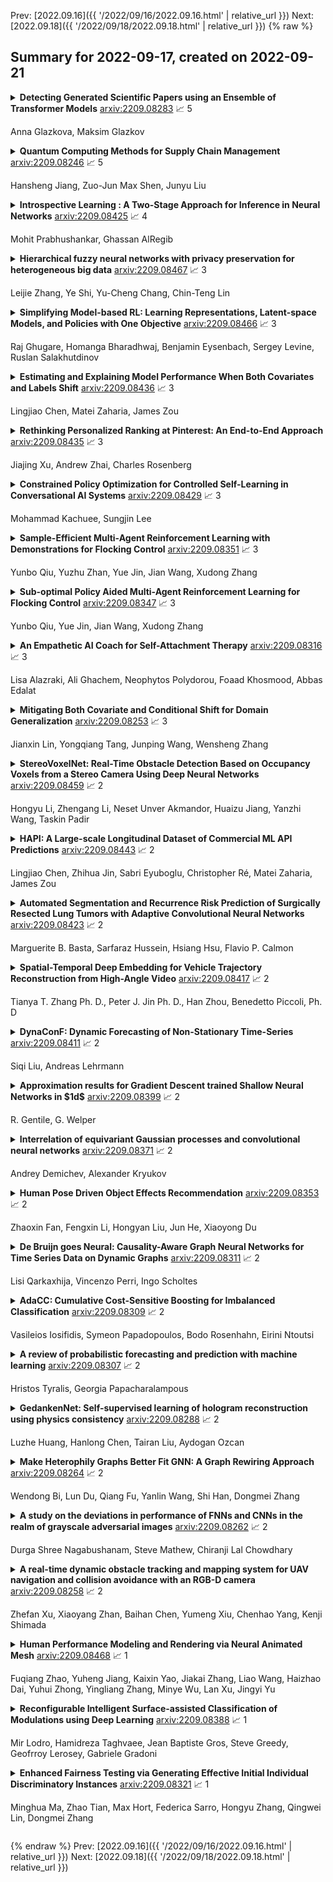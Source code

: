Prev: [2022.09.16]({{ '/2022/09/16/2022.09.16.html' | relative_url }})  Next: [2022.09.18]({{ '/2022/09/18/2022.09.18.html' | relative_url }})
{% raw %}
## Summary for 2022-09-17, created on 2022-09-21


<details><summary><b>Detecting Generated Scientific Papers using an Ensemble of Transformer Models</b>
<a href="https://arxiv.org/abs/2209.08283">arxiv:2209.08283</a>
&#x1F4C8; 5 <br>
<p>Anna Glazkova, Maksim Glazkov</p></summary>
<p>

**Abstract:** The paper describes neural models developed for the DAGPap22 shared task hosted at the Third Workshop on Scholarly Document Processing. This shared task targets the automatic detection of generated scientific papers. Our work focuses on comparing different transformer-based models as well as using additional datasets and techniques to deal with imbalanced classes. As a final submission, we utilized an ensemble of SciBERT, RoBERTa, and DeBERTa fine-tuned using random oversampling technique. Our model achieved 99.24% in terms of F1-score. The official evaluation results have put our system at the third place.

</p>
</details>

<details><summary><b>Quantum Computing Methods for Supply Chain Management</b>
<a href="https://arxiv.org/abs/2209.08246">arxiv:2209.08246</a>
&#x1F4C8; 5 <br>
<p>Hansheng Jiang, Zuo-Jun Max Shen, Junyu Liu</p></summary>
<p>

**Abstract:** Quantum computing is expected to have transformative influences on many domains, but its practical deployments on industry problems are underexplored. We focus on applying quantum computing to operations management problems in industry, and in particular, supply chain management. Many problems in supply chain management involve large state and action spaces and pose computational challenges on classic computers. We develop a quantized policy iteration algorithm to solve an inventory control problem and demonstrative its effectiveness. We also discuss in-depth the hardware requirements and potential challenges on implementing this quantum algorithm in the near term. Our simulations and experiments are powered by the IBM Qiskit and the qBraid system.

</p>
</details>

<details><summary><b>Introspective Learning : A Two-Stage Approach for Inference in Neural Networks</b>
<a href="https://arxiv.org/abs/2209.08425">arxiv:2209.08425</a>
&#x1F4C8; 4 <br>
<p>Mohit Prabhushankar, Ghassan AlRegib</p></summary>
<p>

**Abstract:** In this paper, we advocate for two stages in a neural network's decision making process. The first is the existing feed-forward inference framework where patterns in given data are sensed and associated with previously learned patterns. The second stage is a slower reflection stage where we ask the network to reflect on its feed-forward decision by considering and evaluating all available choices. Together, we term the two stages as introspective learning. We use gradients of trained neural networks as a measurement of this reflection. A simple three-layered Multi Layer Perceptron is used as the second stage that predicts based on all extracted gradient features. We perceptually visualize the post-hoc explanations from both stages to provide a visual grounding to introspection. For the application of recognition, we show that an introspective network is 4% more robust and 42% less prone to calibration errors when generalizing to noisy data. We also illustrate the value of introspective networks in downstream tasks that require generalizability and calibration including active learning, out-of-distribution detection, and uncertainty estimation. Finally, we ground the proposed machine introspection to human introspection for the application of image quality assessment.

</p>
</details>

<details><summary><b>Hierarchical fuzzy neural networks with privacy preservation for heterogeneous big data</b>
<a href="https://arxiv.org/abs/2209.08467">arxiv:2209.08467</a>
&#x1F4C8; 3 <br>
<p>Leijie Zhang, Ye Shi, Yu-Cheng Chang, Chin-Teng Lin</p></summary>
<p>

**Abstract:** Heterogeneous big data poses many challenges in machine learning. Its enormous scale, high dimensionality, and inherent uncertainty make almost every aspect of machine learning difficult, from providing enough processing power to maintaining model accuracy to protecting privacy. However, perhaps the most imposing problem is that big data is often interspersed with sensitive personal data. Hence, we propose a privacy-preserving hierarchical fuzzy neural network (PP-HFNN) to address these technical challenges while also alleviating privacy concerns. The network is trained with a two-stage optimization algorithm, and the parameters at low levels of the hierarchy are learned with a scheme based on the well-known alternating direction method of multipliers, which does not reveal local data to other agents. Coordination at high levels of the hierarchy is handled by the alternating optimization method, which converges very quickly. The entire training procedure is scalable, fast and does not suffer from gradient vanishing problems like the methods based on back-propagation. Comprehensive simulations conducted on both regression and classification tasks demonstrate the effectiveness of the proposed model.

</p>
</details>

<details><summary><b>Simplifying Model-based RL: Learning Representations, Latent-space Models, and Policies with One Objective</b>
<a href="https://arxiv.org/abs/2209.08466">arxiv:2209.08466</a>
&#x1F4C8; 3 <br>
<p>Raj Ghugare, Homanga Bharadhwaj, Benjamin Eysenbach, Sergey Levine, Ruslan Salakhutdinov</p></summary>
<p>

**Abstract:** While reinforcement learning (RL) methods that learn an internal model of the environment have the potential to be more sample efficient than their model-free counterparts, learning to model raw observations from high dimensional sensors can be challenging. Prior work has addressed this challenge by learning low-dimensional representation of observations through auxiliary objectives, such as reconstruction or value prediction. However, the alignment between these auxiliary objectives and the RL objective is often unclear. In this work, we propose a single objective which jointly optimizes a latent-space model and policy to achieve high returns while remaining self-consistent. This objective is a lower bound on expected returns. Unlike prior bounds for model-based RL on policy exploration or model guarantees, our bound is directly on the overall RL objective. We demonstrate that the resulting algorithm matches or improves the sample-efficiency of the best prior model-based and model-free RL methods. While such sample efficient methods typically are computationally demanding, our method attains the performance of SAC in about 50\% less wall-clock time.

</p>
</details>

<details><summary><b>Estimating and Explaining Model Performance When Both Covariates and Labels Shift</b>
<a href="https://arxiv.org/abs/2209.08436">arxiv:2209.08436</a>
&#x1F4C8; 3 <br>
<p>Lingjiao Chen, Matei Zaharia, James Zou</p></summary>
<p>

**Abstract:** Deployed machine learning (ML) models often encounter new user data that differs from their training data. Therefore, estimating how well a given model might perform on the new data is an important step toward reliable ML applications. This is very challenging, however, as the data distribution can change in flexible ways, and we may not have any labels on the new data, which is often the case in monitoring settings. In this paper, we propose a new distribution shift model, Sparse Joint Shift (SJS), which considers the joint shift of both labels and a few features. This unifies and generalizes several existing shift models including label shift and sparse covariate shift, where only marginal feature or label distribution shifts are considered. We describe mathematical conditions under which SJS is identifiable. We further propose SEES, an algorithmic framework to characterize the distribution shift under SJS and to estimate a model's performance on new data without any labels. We conduct extensive experiments on several real-world datasets with various ML models. Across different datasets and distribution shifts, SEES achieves significant (up to an order of magnitude) shift estimation error improvements over existing approaches.

</p>
</details>

<details><summary><b>Rethinking Personalized Ranking at Pinterest: An End-to-End Approach</b>
<a href="https://arxiv.org/abs/2209.08435">arxiv:2209.08435</a>
&#x1F4C8; 3 <br>
<p>Jiajing Xu, Andrew Zhai, Charles Rosenberg</p></summary>
<p>

**Abstract:** In this work, we present our journey to revolutionize the personalized recommendation engine through end-to-end learning from raw user actions. We encode user's long-term interest in Pinner- Former, a user embedding optimized for long-term future actions via a new dense all-action loss, and capture user's short-term intention by directly learning from the real-time action sequences. We conducted both offline and online experiments to validate the performance of the new model architecture, and also address the challenge of serving such a complex model using mixed CPU/GPU setup in production. The proposed system has been deployed in production at Pinterest and has delivered significant online gains across organic and Ads applications.

</p>
</details>

<details><summary><b>Constrained Policy Optimization for Controlled Self-Learning in Conversational AI Systems</b>
<a href="https://arxiv.org/abs/2209.08429">arxiv:2209.08429</a>
&#x1F4C8; 3 <br>
<p>Mohammad Kachuee, Sungjin Lee</p></summary>
<p>

**Abstract:** Recently, self-learning methods based on user satisfaction metrics and contextual bandits have shown promising results to enable consistent improvements in conversational AI systems. However, directly targeting such metrics by off-policy bandit learning objectives often increases the risk of making abrupt policy changes that break the current user experience. In this study, we introduce a scalable framework for supporting fine-grained exploration targets for individual domains via user-defined constraints. For example, we may want to ensure fewer policy deviations in business-critical domains such as shopping, while allocating more exploration budget to domains such as music. Furthermore, we present a novel meta-gradient learning approach that is scalable and practical to address this problem. The proposed method adjusts constraint violation penalty terms adaptively through a meta objective that encourages balanced constraint satisfaction across domains. We conduct extensive experiments using data from a real-world conversational AI on a set of realistic constraint benchmarks. Based on the experimental results, we demonstrate that the proposed approach is capable of achieving the best balance between the policy value and constraint satisfaction rate.

</p>
</details>

<details><summary><b>Sample-Efficient Multi-Agent Reinforcement Learning with Demonstrations for Flocking Control</b>
<a href="https://arxiv.org/abs/2209.08351">arxiv:2209.08351</a>
&#x1F4C8; 3 <br>
<p>Yunbo Qiu, Yuzhu Zhan, Yue Jin, Jian Wang, Xudong Zhang</p></summary>
<p>

**Abstract:** Flocking control is a significant problem in multi-agent systems such as multi-agent unmanned aerial vehicles and multi-agent autonomous underwater vehicles, which enhances the cooperativity and safety of agents. In contrast to traditional methods, multi-agent reinforcement learning (MARL) solves the problem of flocking control more flexibly. However, methods based on MARL suffer from sample inefficiency, since they require a huge number of experiences to be collected from interactions between agents and the environment. We propose a novel method Pretraining with Demonstrations for MARL (PwD-MARL), which can utilize non-expert demonstrations collected in advance with traditional methods to pretrain agents. During the process of pretraining, agents learn policies from demonstrations by MARL and behavior cloning simultaneously, and are prevented from overfitting demonstrations. By pretraining with non-expert demonstrations, PwD-MARL improves sample efficiency in the process of online MARL with a warm start. Experiments show that PwD-MARL improves sample efficiency and policy performance in the problem of flocking control, even with bad or few demonstrations.

</p>
</details>

<details><summary><b>Sub-optimal Policy Aided Multi-Agent Reinforcement Learning for Flocking Control</b>
<a href="https://arxiv.org/abs/2209.08347">arxiv:2209.08347</a>
&#x1F4C8; 3 <br>
<p>Yunbo Qiu, Yue Jin, Jian Wang, Xudong Zhang</p></summary>
<p>

**Abstract:** Flocking control is a challenging problem, where multiple agents, such as drones or vehicles, need to reach a target position while maintaining the flock and avoiding collisions with obstacles and collisions among agents in the environment. Multi-agent reinforcement learning has achieved promising performance in flocking control. However, methods based on traditional reinforcement learning require a considerable number of interactions between agents and the environment. This paper proposes a sub-optimal policy aided multi-agent reinforcement learning algorithm (SPA-MARL) to boost sample efficiency. SPA-MARL directly leverages a prior policy that can be manually designed or solved with a non-learning method to aid agents in learning, where the performance of the policy can be sub-optimal. SPA-MARL recognizes the difference in performance between the sub-optimal policy and itself, and then imitates the sub-optimal policy if the sub-optimal policy is better. We leverage SPA-MARL to solve the flocking control problem. A traditional control method based on artificial potential fields is used to generate a sub-optimal policy. Experiments demonstrate that SPA-MARL can speed up the training process and outperform both the MARL baseline and the used sub-optimal policy.

</p>
</details>

<details><summary><b>An Empathetic AI Coach for Self-Attachment Therapy</b>
<a href="https://arxiv.org/abs/2209.08316">arxiv:2209.08316</a>
&#x1F4C8; 3 <br>
<p>Lisa Alazraki, Ali Ghachem, Neophytos Polydorou, Foaad Khosmood, Abbas Edalat</p></summary>
<p>

**Abstract:** In this work, we present a new dataset and a computational strategy for a digital coach that aims to guide users in practicing the protocols of self-attachment therapy. Our framework augments a rule-based conversational agent with a deep-learning classifier for identifying the underlying emotion in a user's text response, as well as a deep-learning assisted retrieval method for producing novel, fluent and empathetic utterances. We also craft a set of human-like personas that users can choose to interact with. Our goal is to achieve a high level of engagement during virtual therapy sessions. We evaluate the effectiveness of our framework in a non-clinical trial with N=16 participants, all of whom have had at least four interactions with the agent over the course of five days. We find that our platform is consistently rated higher for empathy, user engagement and usefulness than the simple rule-based framework. Finally, we provide guidelines to further improve the design and performance of the application, in accordance with the feedback received.

</p>
</details>

<details><summary><b>Mitigating Both Covariate and Conditional Shift for Domain Generalization</b>
<a href="https://arxiv.org/abs/2209.08253">arxiv:2209.08253</a>
&#x1F4C8; 3 <br>
<p>Jianxin Lin, Yongqiang Tang, Junping Wang, Wensheng Zhang</p></summary>
<p>

**Abstract:** Domain generalization (DG) aims to learn a model on several source domains, hoping that the model can generalize well to unseen target domains. The distribution shift between domains contains the covariate shift and conditional shift, both of which the model must be able to handle for better generalizability. In this paper, a novel DG method is proposed to deal with the distribution shift via Visual Alignment and Uncertainty-guided belief Ensemble (VAUE). Specifically, for the covariate shift, a visual alignment module is designed to align the distribution of image style to a common empirical Gaussian distribution so that the covariate shift can be eliminated in the visual space. For the conditional shift, we adopt an uncertainty-guided belief ensemble strategy based on the subjective logic and Dempster-Shafer theory. The conditional distribution given a test sample is estimated by the dynamic combination of that of source domains. Comprehensive experiments are conducted to demonstrate the superior performance of the proposed method on four widely used datasets, i.e., Office-Home, VLCS, TerraIncognita, and PACS.

</p>
</details>

<details><summary><b>StereoVoxelNet: Real-Time Obstacle Detection Based on Occupancy Voxels from a Stereo Camera Using Deep Neural Networks</b>
<a href="https://arxiv.org/abs/2209.08459">arxiv:2209.08459</a>
&#x1F4C8; 2 <br>
<p>Hongyu Li, Zhengang Li, Neset Unver Akmandor, Huaizu Jiang, Yanzhi Wang, Taskin Padir</p></summary>
<p>

**Abstract:** Obstacle detection is a safety-critical problem in robot navigation, where stereo matching is a popular vision-based approach. While deep neural networks have shown impressive results in computer vision, most of the previous obstacle detection works only leverage traditional stereo matching techniques to meet the computational constraints for real-time feedback. This paper proposes a computationally efficient method that leverages a deep neural network to detect occupancy from stereo images directly. Instead of learning the point cloud correspondence from the stereo data, our approach extracts the compact obstacle distribution based on volumetric representations. In addition, we prune the computation of safety irrelevant spaces in a coarse-to-fine manner based on octrees generated by the decoder. As a result, we achieve real-time performance on the onboard computer (NVIDIA Jetson TX2). Our approach detects obstacles accurately in the range of 32 meters and achieves better IoU (Intersection over Union) and CD (Chamfer Distance) scores with only 2% of the computation cost of the state-of-the-art stereo model. Furthermore, we validate our method's robustness and real-world feasibility through autonomous navigation experiments with a real robot. Hence, our work contributes toward closing the gap between the stereo-based system in robot perception and state-of-the-art stereo models in computer vision. To counter the scarcity of high-quality real-world indoor stereo datasets, we collect a 1.36 hours stereo dataset with a Jackal robot which is used to fine-tune our model. The dataset, the code, and more visualizations are available at https://lhy.xyz/stereovoxelnet/

</p>
</details>

<details><summary><b>HAPI: A Large-scale Longitudinal Dataset of Commercial ML API Predictions</b>
<a href="https://arxiv.org/abs/2209.08443">arxiv:2209.08443</a>
&#x1F4C8; 2 <br>
<p>Lingjiao Chen, Zhihua Jin, Sabri Eyuboglu, Christopher Ré, Matei Zaharia, James Zou</p></summary>
<p>

**Abstract:** Commercial ML APIs offered by providers such as Google, Amazon and Microsoft have dramatically simplified ML adoption in many applications. Numerous companies and academics pay to use ML APIs for tasks such as object detection, OCR and sentiment analysis. Different ML APIs tackling the same task can have very heterogeneous performance. Moreover, the ML models underlying the APIs also evolve over time. As ML APIs rapidly become a valuable marketplace and a widespread way to consume machine learning, it is critical to systematically study and compare different APIs with each other and to characterize how APIs change over time. However, this topic is currently underexplored due to the lack of data. In this paper, we present HAPI (History of APIs), a longitudinal dataset of 1,761,417 instances of commercial ML API applications (involving APIs from Amazon, Google, IBM, Microsoft and other providers) across diverse tasks including image tagging, speech recognition and text mining from 2020 to 2022. Each instance consists of a query input for an API (e.g., an image or text) along with the API's output prediction/annotation and confidence scores. HAPI is the first large-scale dataset of ML API usages and is a unique resource for studying ML-as-a-service (MLaaS). As examples of the types of analyses that HAPI enables, we show that ML APIs' performance change substantially over time--several APIs' accuracies dropped on specific benchmark datasets. Even when the API's aggregate performance stays steady, its error modes can shift across different subtypes of data between 2020 and 2022. Such changes can substantially impact the entire analytics pipelines that use some ML API as a component. We further use HAPI to study commercial APIs' performance disparities across demographic subgroups over time. HAPI can stimulate more research in the growing field of MLaaS.

</p>
</details>

<details><summary><b>Automated Segmentation and Recurrence Risk Prediction of Surgically Resected Lung Tumors with Adaptive Convolutional Neural Networks</b>
<a href="https://arxiv.org/abs/2209.08423">arxiv:2209.08423</a>
&#x1F4C8; 2 <br>
<p>Marguerite B. Basta, Sarfaraz Hussein, Hsiang Hsu, Flavio P. Calmon</p></summary>
<p>

**Abstract:** Lung cancer is the leading cause of cancer related mortality by a significant margin. While new technologies, such as image segmentation, have been paramount to improved detection and earlier diagnoses, there are still significant challenges in treating the disease. In particular, despite an increased number of curative resections, many postoperative patients still develop recurrent lesions. Consequently, there is a significant need for prognostic tools that can more accurately predict a patient's risk for recurrence.
  In this paper, we explore the use of convolutional neural networks (CNNs) for the segmentation and recurrence risk prediction of lung tumors that are present in preoperative computed tomography (CT) images. First, expanding upon recent progress in medical image segmentation, a residual U-Net is used to localize and characterize each nodule. Then, the identified tumors are passed to a second CNN for recurrence risk prediction. The system's final results are produced with a random forest classifier that synthesizes the predictions of the second network with clinical attributes. The segmentation stage uses the LIDC-IDRI dataset and achieves a dice score of 70.3%. The recurrence risk stage uses the NLST dataset from the National Cancer institute and achieves an AUC of 73.0%. Our proposed framework demonstrates that first, automated nodule segmentation methods can generalize to enable pipelines for a wide range of multitask systems and second, that deep learning and image processing have the potential to improve current prognostic tools. To the best of our knowledge, it is the first fully automated segmentation and recurrence risk prediction system.

</p>
</details>

<details><summary><b>Spatial-Temporal Deep Embedding for Vehicle Trajectory Reconstruction from High-Angle Video</b>
<a href="https://arxiv.org/abs/2209.08417">arxiv:2209.08417</a>
&#x1F4C8; 2 <br>
<p>Tianya T. Zhang Ph. D., Peter J. Jin Ph. D., Han Zhou, Benedetto Piccoli, Ph. D</p></summary>
<p>

**Abstract:** Spatial-temporal Map (STMap)-based methods have shown great potential to process high-angle videos for vehicle trajectory reconstruction, which can meet the needs of various data-driven modeling and imitation learning applications. In this paper, we developed Spatial-Temporal Deep Embedding (STDE) model that imposes parity constraints at both pixel and instance levels to generate instance-aware embeddings for vehicle stripe segmentation on STMap. At pixel level, each pixel was encoded with its 8-neighbor pixels at different ranges, and this encoding is subsequently used to guide a neural network to learn the embedding mechanism. At the instance level, a discriminative loss function is designed to pull pixels belonging to the same instance closer and separate the mean value of different instances far apart in the embedding space. The output of the spatial-temporal affinity is then optimized by the mutex-watershed algorithm to obtain final clustering results. Based on segmentation metrics, our model outperformed five other baselines that have been used for STMap processing and shows robustness under the influence of shadows, static noises, and overlapping. The designed model is applied to process all public NGSIM US-101 videos to generate complete vehicle trajectories, indicating a good scalability and adaptability. Last but not least, the strengths of the scanline method with STDE and future directions were discussed. Code, STMap dataset and video trajectory are made publicly available in the online repository. GitHub Link: shorturl.at/jklT0.

</p>
</details>

<details><summary><b>DynaConF: Dynamic Forecasting of Non-Stationary Time-Series</b>
<a href="https://arxiv.org/abs/2209.08411">arxiv:2209.08411</a>
&#x1F4C8; 2 <br>
<p>Siqi Liu, Andreas Lehrmann</p></summary>
<p>

**Abstract:** Deep learning models have shown impressive results in a variety of time series forecasting tasks, where modeling the conditional distribution of the future given the past is the essence. However, when this conditional distribution is non-stationary, it poses challenges for these models to learn consistently and to predict accurately. In this work, we propose a new method to model non-stationary conditional distributions over time by clearly decoupling stationary conditional distribution modeling from non-stationary dynamics modeling. Our method is based on a Bayesian dynamic model that can adapt to conditional distribution changes and a deep conditional distribution model that can handle large multivariate time series using a factorized output space. Our experimental results on synthetic and popular public datasets show that our model can adapt to non-stationary time series better than state-of-the-art deep learning solutions.

</p>
</details>

<details><summary><b>Approximation results for Gradient Descent trained Shallow Neural Networks in $1d$</b>
<a href="https://arxiv.org/abs/2209.08399">arxiv:2209.08399</a>
&#x1F4C8; 2 <br>
<p>R. Gentile, G. Welper</p></summary>
<p>

**Abstract:** Two aspects of neural networks that have been extensively studied in the recent literature are their function approximation properties and their training by gradient descent methods. The approximation problem seeks accurate approximations with a minimal number of weights. In most of the current literature these weights are fully or partially hand-crafted, showing the capabilities of neural networks but not necessarily their practical performance. In contrast, optimization theory for neural networks heavily relies on an abundance of weights in over-parametrized regimes.
  This paper balances these two demands and provides an approximation result for shallow networks in $1d$ with non-convex weight optimization by gradient descent. We consider finite width networks and infinite sample limits, which is the typical setup in approximation theory. Technically, this problem is not over-parametrized, however, some form of redundancy reappears as a loss in approximation rate compared to best possible rates.

</p>
</details>

<details><summary><b>Interrelation of equivariant Gaussian processes and convolutional neural networks</b>
<a href="https://arxiv.org/abs/2209.08371">arxiv:2209.08371</a>
&#x1F4C8; 2 <br>
<p>Andrey Demichev, Alexander Kryukov</p></summary>
<p>

**Abstract:** Currently there exists rather promising new trend in machine leaning (ML) based on the relationship between neural networks (NN) and Gaussian processes (GP), including many related subtopics, e.g., signal propagation in NNs, theoretical derivation of learning curve for NNs, QFT methods in ML, etc. An important feature of convolutional neural networks (CNN) is their equivariance (consistency) with respect to the symmetry transformations of the input data. In this work we establish a relationship between the many-channel limit for CNNs equivariant with respect to two-dimensional Euclidean group with vector-valued neuron activations and the corresponding independently introduced equivariant Gaussian processes (GP).

</p>
</details>

<details><summary><b>Human Pose Driven Object Effects Recommendation</b>
<a href="https://arxiv.org/abs/2209.08353">arxiv:2209.08353</a>
&#x1F4C8; 2 <br>
<p>Zhaoxin Fan, Fengxin Li, Hongyan Liu, Jun He, Xiaoyong Du</p></summary>
<p>

**Abstract:** In this paper, we research the new topic of object effects recommendation in micro-video platforms, which is a challenging but important task for many practical applications such as advertisement insertion. To avoid the problem of introducing background bias caused by directly learning video content from image frames, we propose to utilize the meaningful body language hidden in 3D human pose for recommendation. To this end, in this work, a novel human pose driven object effects recommendation network termed PoseRec is introduced. PoseRec leverages the advantages of 3D human pose detection and learns information from multi-frame 3D human pose for video-item registration, resulting in high quality object effects recommendation performance. Moreover, to solve the inherent ambiguity and sparsity issues that exist in object effects recommendation, we further propose a novel item-aware implicit prototype learning module and a novel pose-aware transductive hard-negative mining module to better learn pose-item relationships. What's more, to benchmark methods for the new research topic, we build a new dataset for object effects recommendation named Pose-OBE. Extensive experiments on Pose-OBE demonstrate that our method can achieve superior performance than strong baselines.

</p>
</details>

<details><summary><b>De Bruijn goes Neural: Causality-Aware Graph Neural Networks for Time Series Data on Dynamic Graphs</b>
<a href="https://arxiv.org/abs/2209.08311">arxiv:2209.08311</a>
&#x1F4C8; 2 <br>
<p>Lisi Qarkaxhija, Vincenzo Perri, Ingo Scholtes</p></summary>
<p>

**Abstract:** We introduce De Bruijn Graph Neural Networks (DBGNNs), a novel time-aware graph neural network architecture for time-resolved data on dynamic graphs. Our approach accounts for temporal-topological patterns that unfold in the causal topology of dynamic graphs, which is determined by causal walks, i.e. temporally ordered sequences of links by which nodes can influence each other over time. Our architecture builds on multiple layers of higher-order De Bruijn graphs, an iterative line graph construction where nodes in a De Bruijn graph of order k represent walks of length k-1, while edges represent walks of length k. We develop a graph neural network architecture that utilizes De Bruijn graphs to implement a message passing scheme that follows a non-Markovian dynamics, which enables us to learn patterns in the causal topology of a dynamic graph. Addressing the issue that De Bruijn graphs with different orders k can be used to model the same data set, we further apply statistical model selection to determine the optimal graph topology to be used for message passing. An evaluation in synthetic and empirical data sets suggests that DBGNNs can leverage temporal patterns in dynamic graphs, which substantially improves the performance in a supervised node classification task.

</p>
</details>

<details><summary><b>AdaCC: Cumulative Cost-Sensitive Boosting for Imbalanced Classification</b>
<a href="https://arxiv.org/abs/2209.08309">arxiv:2209.08309</a>
&#x1F4C8; 2 <br>
<p>Vasileios Iosifidis, Symeon Papadopoulos, Bodo Rosenhahn, Eirini Ntoutsi</p></summary>
<p>

**Abstract:** Class imbalance poses a major challenge for machine learning as most supervised learning models might exhibit bias towards the majority class and under-perform in the minority class. Cost-sensitive learning tackles this problem by treating the classes differently, formulated typically via a user-defined fixed misclassification cost matrix provided as input to the learner. Such parameter tuning is a challenging task that requires domain knowledge and moreover, wrong adjustments might lead to overall predictive performance deterioration. In this work, we propose a novel cost-sensitive boosting approach for imbalanced data that dynamically adjusts the misclassification costs over the boosting rounds in response to model's performance instead of using a fixed misclassification cost matrix. Our method, called AdaCC, is parameter-free as it relies on the cumulative behavior of the boosting model in order to adjust the misclassification costs for the next boosting round and comes with theoretical guarantees regarding the training error. Experiments on 27 real-world datasets from different domains with high class imbalance demonstrate the superiority of our method over 12 state-of-the-art cost-sensitive boosting approaches exhibiting consistent improvements in different measures, for instance, in the range of [0.3%-28.56%] for AUC, [3.4%-21.4%] for balanced accuracy, [4.8%-45%] for gmean and [7.4%-85.5%] for recall.

</p>
</details>

<details><summary><b>A review of probabilistic forecasting and prediction with machine learning</b>
<a href="https://arxiv.org/abs/2209.08307">arxiv:2209.08307</a>
&#x1F4C8; 2 <br>
<p>Hristos Tyralis, Georgia Papacharalampous</p></summary>
<p>

**Abstract:** Predictions and forecasts of machine learning models should take the form of probability distributions, aiming to increase the quantity of information communicated to end users. Although applications of probabilistic prediction and forecasting with machine learning models in academia and industry are becoming more frequent, related concepts and methods have not been formalized and structured under a holistic view of the entire field. Here, we review the topic of predictive uncertainty estimation with machine learning algorithms, as well as the related metrics (consistent scoring functions and proper scoring rules) for assessing probabilistic predictions. The review covers a time period spanning from the introduction of early statistical (linear regression and time series models, based on Bayesian statistics or quantile regression) to recent machine learning algorithms (including generalized additive models for location, scale and shape, random forests, boosting and deep learning algorithms) that are more flexible by nature. The review of the progress in the field, expedites our understanding on how to develop new algorithms tailored to users' needs, since the latest advancements are based on some fundamental concepts applied to more complex algorithms. We conclude by classifying the material and discussing challenges that are becoming a hot topic of research.

</p>
</details>

<details><summary><b>GedankenNet: Self-supervised learning of hologram reconstruction using physics consistency</b>
<a href="https://arxiv.org/abs/2209.08288">arxiv:2209.08288</a>
&#x1F4C8; 2 <br>
<p>Luzhe Huang, Hanlong Chen, Tairan Liu, Aydogan Ozcan</p></summary>
<p>

**Abstract:** The past decade has witnessed transformative applications of deep learning in various computational imaging, sensing and microscopy tasks. Due to the supervised learning schemes employed, most of these methods depend on large-scale, diverse, and labeled training data. The acquisition and preparation of such training image datasets are often laborious and costly, also leading to biased estimation and limited generalization to new types of samples. Here, we report a self-supervised learning model, termed GedankenNet, that eliminates the need for labeled or experimental training data, and demonstrate its effectiveness and superior generalization on hologram reconstruction tasks. Without prior knowledge about the sample types to be imaged, the self-supervised learning model was trained using a physics-consistency loss and artificial random images that are synthetically generated without any experiments or resemblance to real-world samples. After its self-supervised training, GedankenNet successfully generalized to experimental holograms of various unseen biological samples, reconstructing the phase and amplitude images of different types of objects using experimentally acquired test holograms. Without access to experimental data or the knowledge of real samples of interest or their spatial features, GedankenNet's self-supervised learning achieved complex-valued image reconstructions that are consistent with the Maxwell's equations, meaning that its output inference and object solutions accurately represent the wave propagation in free-space. This self-supervised learning of image reconstruction tasks opens up new opportunities for various inverse problems in holography, microscopy and computational imaging fields.

</p>
</details>

<details><summary><b>Make Heterophily Graphs Better Fit GNN: A Graph Rewiring Approach</b>
<a href="https://arxiv.org/abs/2209.08264">arxiv:2209.08264</a>
&#x1F4C8; 2 <br>
<p>Wendong Bi, Lun Du, Qiang Fu, Yanlin Wang, Shi Han, Dongmei Zhang</p></summary>
<p>

**Abstract:** Graph Neural Networks (GNNs) are popular machine learning methods for modeling graph data. A lot of GNNs perform well on homophily graphs while having unsatisfactory performance on heterophily graphs. Recently, some researchers turn their attention to designing GNNs for heterophily graphs by adjusting the message passing mechanism or enlarging the receptive field of the message passing. Different from existing works that mitigate the issues of heterophily from model design perspective, we propose to study heterophily graphs from an orthogonal perspective by rewiring the graph structure to reduce heterophily and making the traditional GNNs perform better. Through comprehensive empirical studies and analysis, we verify the potential of the rewiring methods. To fully exploit its potential, we propose a method named Deep Heterophily Graph Rewiring (DHGR) to rewire graphs by adding homophilic edges and pruning heterophilic edges. The detailed way of rewiring is determined by comparing the similarity of label/feature-distribution of node neighbors. Besides, we design a scalable implementation for DHGR to guarantee high efficiency. DHRG can be easily used as a plug-in module, i.e., a graph pre-processing step, for any GNNs, including both GNN for homophily and heterophily, to boost their performance on the node classification task. To the best of our knowledge, it is the first work studying graph rewiring for heterophily graphs. Extensive experiments on 11 public graph datasets demonstrate the superiority of our proposed methods.

</p>
</details>

<details><summary><b>A study on the deviations in performance of FNNs and CNNs in the realm of grayscale adversarial images</b>
<a href="https://arxiv.org/abs/2209.08262">arxiv:2209.08262</a>
&#x1F4C8; 2 <br>
<p>Durga Shree Nagabushanam, Steve Mathew, Chiranji Lal Chowdhary</p></summary>
<p>

**Abstract:** Neural Networks are prone to having lesser accuracy in the classification of images with noise perturbation. Convolutional Neural Networks, CNNs are known for their unparalleled accuracy in the classification of benign images. But our study shows that they are extremely vulnerable to noise addition while Feed-forward Neural Networks, FNNs show very less correspondence with noise perturbation, maintaining their accuracy almost undisturbed. FNNs are observed to be better at classifying noise-intensive, single-channeled images that are just sheer noise to human vision. In our study, we have used the hand-written digits dataset, MNIST with the following architectures: FNNs with 1 and 2 hidden layers and CNNs with 3, 4, 6 and 8 convolutions and analyzed their accuracies. FNNs stand out to show that irrespective of the intensity of noise, they have a classification accuracy of more than 85%. In our analysis of CNNs with this data, the deceleration of classification accuracy of CNN with 8 convolutions was half of that of the rest of the CNNs. Correlation analysis and mathematical modelling of the accuracy trends act as roadmaps to these conclusions.

</p>
</details>

<details><summary><b>A real-time dynamic obstacle tracking and mapping system for UAV navigation and collision avoidance with an RGB-D camera</b>
<a href="https://arxiv.org/abs/2209.08258">arxiv:2209.08258</a>
&#x1F4C8; 2 <br>
<p>Zhefan Xu, Xiaoyang Zhan, Baihan Chen, Yumeng Xiu, Chenhao Yang, Kenji Shimada</p></summary>
<p>

**Abstract:** The real-time dynamic environment perception has become vital for autonomous robots in crowded spaces. Although the popular voxel-based mapping methods can efficiently represent 3D obstacles with arbitrarily complex shapes, they can hardly distinguish between static and dynamic obstacles, leading to the limited performance of obstacle avoidance. While plenty of sophisticated learning-based dynamic obstacle detection algorithms exist in autonomous driving, the quadcopter's limited computation resources cannot achieve real-time performance using those approaches. To address these issues, we propose a real-time dynamic obstacle tracking and mapping system for quadcopter obstacle avoidance using an RGB-D camera. The proposed system first utilizes a depth image with an occupancy voxel map to generate potential dynamic obstacle regions as proposals. With the obstacle region proposals, the Kalman filter and our continuity filter are applied to track each dynamic obstacle. Finally, the environment-aware trajectory prediction method is proposed based on the Markov chain using the states of tracked dynamic obstacles. We implemented the proposed system with our custom quadcopter and navigation planner. The simulation and physical experiments show that our methods can successfully track and represent obstacles in dynamic environments in real-time and safely avoid obstacles.

</p>
</details>

<details><summary><b>Human Performance Modeling and Rendering via Neural Animated Mesh</b>
<a href="https://arxiv.org/abs/2209.08468">arxiv:2209.08468</a>
&#x1F4C8; 1 <br>
<p>Fuqiang Zhao, Yuheng Jiang, Kaixin Yao, Jiakai Zhang, Liao Wang, Haizhao Dai, Yuhui Zhong, Yingliang Zhang, Minye Wu, Lan Xu, Jingyi Yu</p></summary>
<p>

**Abstract:** We have recently seen tremendous progress in the neural advances for photo-real human modeling and rendering. However, it's still challenging to integrate them into an existing mesh-based pipeline for downstream applications. In this paper, we present a comprehensive neural approach for high-quality reconstruction, compression, and rendering of human performances from dense multi-view videos. Our core intuition is to bridge the traditional animated mesh workflow with a new class of highly efficient neural techniques. We first introduce a neural surface reconstructor for high-quality surface generation in minutes. It marries the implicit volumetric rendering of the truncated signed distance field (TSDF) with multi-resolution hash encoding. We further propose a hybrid neural tracker to generate animated meshes, which combines explicit non-rigid tracking with implicit dynamic deformation in a self-supervised framework. The former provides the coarse warping back into the canonical space, while the latter implicit one further predicts the displacements using the 4D hash encoding as in our reconstructor. Then, we discuss the rendering schemes using the obtained animated meshes, ranging from dynamic texturing to lumigraph rendering under various bandwidth settings. To strike an intricate balance between quality and bandwidth, we propose a hierarchical solution by first rendering 6 virtual views covering the performer and then conducting occlusion-aware neural texture blending. We demonstrate the efficacy of our approach in a variety of mesh-based applications and photo-realistic free-view experiences on various platforms, i.e., inserting virtual human performances into real environments through mobile AR or immersively watching talent shows with VR headsets.

</p>
</details>

<details><summary><b>Reconfigurable Intelligent Surface-assisted Classification of Modulations using Deep Learning</b>
<a href="https://arxiv.org/abs/2209.08388">arxiv:2209.08388</a>
&#x1F4C8; 1 <br>
<p>Mir Lodro, Hamidreza Taghvaee, Jean Baptiste Gros, Steve Greedy, Geofrroy Lerosey, Gabriele Gradoni</p></summary>
<p>

**Abstract:** The fifth generating (5G) of wireless networks will be more adaptive and heterogeneous. Reconfigurable intelligent surface technology enables the 5G to work on multistrand waveforms. However, in such a dynamic network, the identification of specific modulation types is of paramount importance. We present a RIS-assisted digital classification method based on artificial intelligence. We train a convolutional neural network to classify digital modulations. The proposed method operates and learns features directly on the received signal without feature extraction. The features learned by the convolutional neural network are presented and analyzed. Furthermore, the robust features of the received signals at a specific SNR range are studied. The accuracy of the proposed classification method is found to be remarkable, particularly for low levels of SNR.

</p>
</details>

<details><summary><b>Enhanced Fairness Testing via Generating Effective Initial Individual Discriminatory Instances</b>
<a href="https://arxiv.org/abs/2209.08321">arxiv:2209.08321</a>
&#x1F4C8; 1 <br>
<p>Minghua Ma, Zhao Tian, Max Hort, Federica Sarro, Hongyu Zhang, Qingwei Lin, Dongmei Zhang</p></summary>
<p>

**Abstract:** Fairness testing aims at mitigating unintended discrimination in the decision-making process of data-driven AI systems. Individual discrimination may occur when an AI model makes different decisions for two distinct individuals who are distinguishable solely according to protected attributes, such as age and race. Such instances reveal biased AI behaviour, and are called Individual Discriminatory Instances (IDIs).
  In this paper, we propose an approach for the selection of the initial seeds to generate IDIs for fairness testing. Previous studies mainly used random initial seeds to this end. However this phase is crucial, as these seeds are the basis of the follow-up IDIs generation. We dubbed our proposed seed selection approach I&D. It generates a large number of initial IDIs exhibiting a great diversity, aiming at improving the overall performance of fairness testing.
  Our empirical study reveal that I&D is able to produce a larger number of IDIs with respect to four state-of-the-art seed generation approaches, generating 1.68X more IDIs on average. Moreover, we compare the use of I&D to train machine learning models and find that using I&D reduces the number of remaining IDIs by 29% when compared to the state-of-the-art, thus indicating that I&D is effective for improving model fairness

</p>
</details>


{% endraw %}
Prev: [2022.09.16]({{ '/2022/09/16/2022.09.16.html' | relative_url }})  Next: [2022.09.18]({{ '/2022/09/18/2022.09.18.html' | relative_url }})